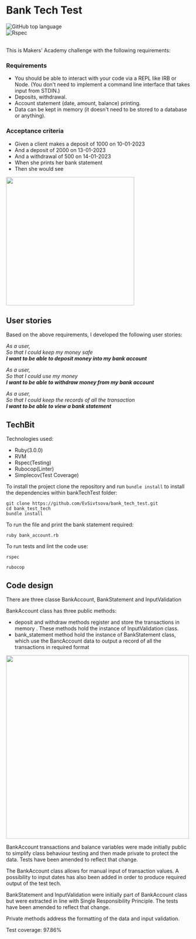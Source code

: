 # Bank Tech Test

<div align="left">
  <img alt="GitHub top language" src="https://img.shields.io/github/languages/top/EvSivtsova/bank_tech_test">
</div>
<div align="left">
  <img src="https://img.shields.io/badge/Test_coverage:_97.86-blue?style=for-the-badge&logo=Rspec&logoColor=white" alt="Rspec"/>
</div><br>

This is Makers' Academy challenge with the following requirements:

### Requirements

* You should be able to interact with your code via a REPL like IRB or Node. (You don't need to implement a command line interface that takes input from STDIN.)
* Deposits, withdrawal.
* Account statement (date, amount, balance) printing.
* Data can be kept in memory (it doesn't need to be stored to a database or anything).

### Acceptance criteria

* Given a client makes a deposit of 1000 on 10-01-2023
* And a deposit of 2000 on 13-01-2023
* And a withdrawal of 500 on 14-01-2023
* When she prints her bank statement
* Then she would see

<img src="https://github.com/EvSivtsova/bank_tech_test/blob/main/bank_tech_test_required_output.png" width='350'>
  
  
## User stories

Based on the above requirements, I developed the following user stories:

_As a user,_<br>
_So that I could keep my money safe_<br>
**_I want to be able to deposit money into my bank account_**

_As a user,_<br>
_So that I could use my money_<br>
**_I want to be able to withdraw money from my bank account_**

_As a user,_<br>
_So that I could keep the records of all the transaction_<br>
**_I want to be able to view a bank statement_**

## TechBit

Technologies used: 
* Ruby(3.0.0)
* RVM
* Rspec(Testing)
* Rubocop(Linter)
* Simplecov(Test Coverage)

To install the project clone the repository and run `bundle install` to install the dependencies within bankTechTest folder:

```
git clone https://github.com/EvSivtsova/bank_tech_test.git
cd bank_test_tech
bundle install
```
To run the file and print the bank statement required:

`ruby bank_account.rb`

To run tests and lint the code use:

`rspec`

`rubocop`

## Code design

There are three classe BankAccount, BankStatement and InputValidation

BankAccount class has three public methods:
  * deposit and withdraw methods register and store the transactions in memory . These methods hold the instance of InputValidation class.
  * bank_statement method hold the instance of BankStatement class, which use the BancAccount data to output a record of all the transactions in required format

<img src="https://github.com/EvSivtsova/bank_tech_test/blob/main/bank_tech_test_final_output.png" width='500'>

BankAccount transactions and balance variables were made initially public to simplify class behaviour testing and then made private to protect the data. Tests have been amended to reflect that change.

The BankAccount class allows for manual input of transaction values. A possibility to input dates has also been added in order to produce required output of the test tech. 

BankStatement and InputValidation were initially part of BankAccount class but were extracted in line with Single Responsibility Principle. The tests have been amended to reflect that change.

Private methods address the formatting of the data and input validation. 

Test coverage: 97.86%
